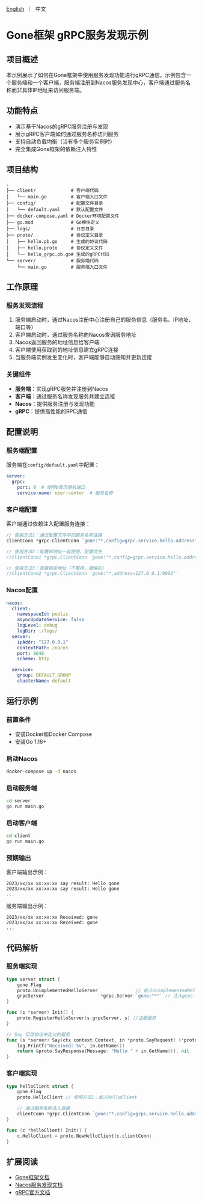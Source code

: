 [//]: # (desc: gRPC使用服务发现的例子)

<p>
    <a href="README.md">English</a>&nbsp ｜&nbsp 中文
</p>

# Gone框架 gRPC服务发现示例

## 项目概述

本示例展示了如何在Gone框架中使用服务发现功能进行gRPC通信。示例包含一个服务端和一个客户端，服务端注册到Nacos服务发现中心，客户端通过服务名称而非具体IP地址来访问服务端。

## 功能特点

- 演示基于Nacos的gRPC服务注册与发现
- 展示gRPC客户端如何通过服务名称访问服务
- 支持自动负载均衡（当有多个服务实例时）
- 完全集成Gone框架的依赖注入特性

## 项目结构

```
.
├── client/             # 客户端代码
│   └── main.go         # 客户端入口文件
├── config/             # 配置文件目录
│   └── default.yaml    # 默认配置文件
├── docker-compose.yaml # Docker环境配置文件
├── go.mod              # Go模块定义
├── logs/               # 日志目录
├── proto/              # 协议定义目录
│   ├── hello.pb.go     # 生成的协议代码
│   ├── hello.proto     # 协议定义文件
│   └── hello_grpc.pb.go# 生成的gRPC代码
└── server/             # 服务端代码
    └── main.go         # 服务端入口文件
```

## 工作原理

### 服务发现流程

1. 服务端启动时，通过Nacos注册中心注册自己的服务信息（服务名、IP地址、端口等）
2. 客户端启动时，通过服务名称向Nacos查询服务地址
3. Nacos返回服务的地址信息给客户端
4. 客户端使用获取到的地址信息建立gRPC连接
5. 当服务端实例发生变化时，客户端能够自动感知并更新连接

### 关键组件

- **服务端**：实现gRPC服务并注册到Nacos
- **客户端**：通过服务名称发现服务并建立连接
- **Nacos**：提供服务注册与发现功能
- **gRPC**：提供高性能的RPC通信

## 配置说明

### 服务端配置

服务端在`config/default.yaml`中配置：

```yaml
server:
  grpc:
    port: 0  # 使用0表示随机端口
    service-name: user-center  # 服务名称
```

### 客户端配置

客户端通过依赖注入配置服务连接：

```go
// 使用方法1：通过配置文件中的服务名称连接
clientConn *grpc.ClientConn `gone:"*,config=grpc.service.hello.address"`

// 使用方法2：配置和地址一起使用，配置优先
//clientConn1 *grpc.ClientConn `gone:"*,config=grpc.service.hello.address,address=127.0.0.1:9091"`

// 使用方法3：直接指定地址（不推荐，硬编码）
//clientConn2 *grpc.ClientConn `gone:"*,address=127.0.0.1:9091"`
```

### Nacos配置

```yaml
nacos:
  client:
    namespaceId: public
    asyncUpdateService: false
    logLevel: debug
    logDir: ./logs/
  server:
    ipAddr: "127.0.0.1"
    contextPath: /nacos
    port: 8848
    scheme: http

  service:
    group: DEFAULT_GROUP
    clusterName: default
```

## 运行示例

### 前置条件

- 安装Docker和Docker Compose
- 安装Go 1.16+

### 启动Nacos

```bash
docker-compose up -d nacos
```

### 启动服务端

```bash
cd server
go run main.go
```

### 启动客户端

```bash
cd client
go run main.go
```

### 预期输出

客户端输出示例：
```
2023/xx/xx xx:xx:xx say result: Hello gone
2023/xx/xx xx:xx:xx say result: Hello gone
...
```

服务端输出示例：
```
2023/xx/xx xx:xx:xx Received: gone
2023/xx/xx xx:xx:xx Received: gone
...
```

## 代码解析

### 服务端实现

```go
type server struct {
	gone.Flag
	proto.UnimplementedHelloServer              // 嵌入UnimplementedHelloServer
	grpcServer                     *grpc.Server `gone:"*"` // 注入grpc.Server
}

func (s *server) Init() {
	proto.RegisterHelloServer(s.grpcServer, s) //注册服务
}

// Say 实现协议中定义的服务
func (s *server) Say(ctx context.Context, in *proto.SayRequest) (*proto.SayResponse, error) {
	log.Printf("Received: %v", in.GetName())
	return &proto.SayResponse{Message: "Hello " + in.GetName()}, nil
}
```

### 客户端实现

```go
type helloClient struct {
	gone.Flag
	proto.HelloClient // 使用方法1：嵌入HelloClient

	// 通过服务名称注入连接
	clientConn *grpc.ClientConn `gone:"*,config=grpc.service.hello.address"`
}

func (c *helloClient) Init() {
	c.HelloClient = proto.NewHelloClient(c.clientConn)
}
```

## 扩展阅读

- [Gone框架文档](https://github.com/gone-io/gone)
- [Nacos服务发现文档](https://nacos.io/zh-cn/docs/v2/guide/user/service-discovery.html)
- [gRPC官方文档](https://grpc.io/docs/)